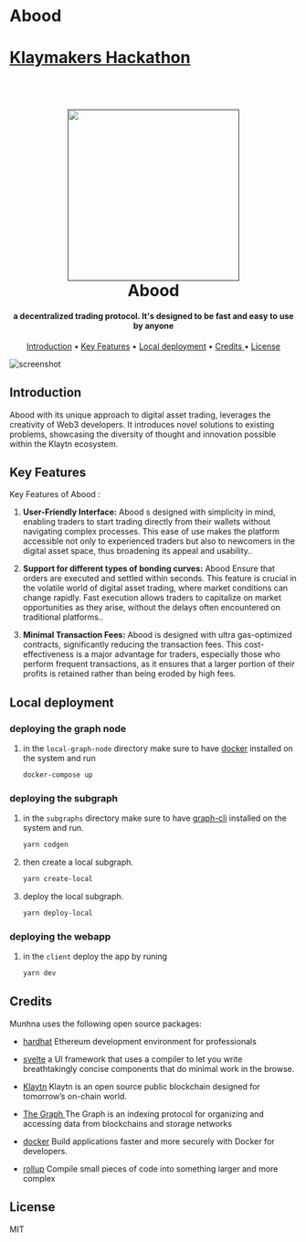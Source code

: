 # Abood
 
# [Klaymakers Hackathon](https://dorahacks.io/hackathon/klaymakers23/detail)

  
  
<h1 align="center">
  <br>
  <a href=""><img src="https://blogger.googleusercontent.com/img/b/R29vZ2xl/AVvXsEixVLVTNmbQDzslY0qcLZZwpRHm2Akvo34PskUsALMAI6ccoSBci9mCXuCm0-N5r0l9XINyzZALqqAOkeIJr0yMwY_5oZbuB4Zfb25r0xkhsWHs_0DHse3enP_7A56ZR4SCPKEKFmbLGBaGZNxnKXSIsipfjCoaZYzdUAw8OIQiXkx3sSOswLuwQeUzWVQ/s1792/city.png" width="300"></a>
  <br>
  Abood 
  <br>
</h1>

<h4 align="center">a decentralized trading protocol. It's designed to be fast and easy to use by anyone
</h4>

<p align="center">
  <a href="#introduction">Introduction</a> •
  <a href="#key-features">Key Features</a> •
  <a href="#local-deployment">Local deployment</a> •
  <a href="#credits ">Credits </a> •
  <a href="#license">License</a>
</p>

![screenshot](https://blogger.googleusercontent.com/img/b/R29vZ2xl/AVvXsEiMrb-P_suoeDwpMfGrdqV5UpbkyXTHx9ihyphenhyphenbmSb_11X3XjdjAaGFCTYj7ItoNwhiq7WaM0IgXSneAukFfznkr6lqq6gphyphenhyphenhuBp9sAZbBNExYAkirJwOhhizezGDjBaEUahHv-cZ5knicxd4dH9h-cuWbYqs4RuGyRkD_btOX1QQVq7TcH0ZH-WnTfdaJA/s1000/Untitled-1.png)


## Introduction 

 Abood with its unique approach to digital asset trading, leverages the creativity of Web3 developers. It introduces novel solutions to existing problems, showcasing the diversity of thought and innovation possible within the Klaytn ecosystem.

## Key Features

Key Features of Abood :

1. **User-Friendly Interface:** Abood  s designed with simplicity in mind, enabling traders to start trading directly from their wallets without navigating complex processes. This ease of use makes the platform accessible not only to experienced traders but also to newcomers in the digital asset space, thus broadening its appeal and usability..

2. **Support for different types of bonding curves:** Abood Ensure that orders are executed and settled within seconds. This feature is crucial in the volatile world of digital asset trading, where market conditions can change rapidly. Fast execution allows traders to capitalize on market opportunities as they arise, without the delays often encountered on traditional platforms..


3. **Minimal Transaction Fees:** Abood is designed with ultra gas-optimized contracts, significantly reducing the transaction fees. This cost-effectiveness is a major advantage for traders, especially those who perform frequent transactions, as it ensures that a larger portion of their profits is retained rather than being eroded by high fees.




## Local deployment

### deploying the graph node 

1. in the `local-graph-node` directory make sure to have [docker](https://www.docker.com/get-started/) installed on the system and run 

    ```bash
    docker-compose up 
    ```
### deploying the subgraph  

1. in the `subgraphs` directory make sure to have [graph-cli](https://www.npmjs.com/package/@graphprotocol/graph-cli)  installed on the system and run. 

    ```bash
    yarn codgen
    ```

2. then create a local subgraph.

    ```bash
    yarn create-local
    ```

3. deploy the local subgraph.

    ```bash
    yarn deploy-local
    ```

### deploying the webapp  

1. in the `client` deploy the app by runing 

    ```bash
    yarn dev
    ```

## Credits

Munhna uses the following open source packages:

- [hardhat](https://hardhat.org/) Ethereum development environment for professionals


- [svelte](https://svelte.dev/) a UI framework that uses a compiler to let you write breathtakingly concise components that do minimal work in the browse.

- [Klaytn](https://klaytn.foundation/)  Klaytn is an open source public blockchain designed for tomorrow’s on-chain world.

- [The Graph ](https://thegraph.com/) The Graph is an indexing protocol for organizing and accessing data from blockchains and storage networks


- [docker](https://www.docker.com/get-started/) Build applications faster and more securely with Docker for developers.


- [rollup](https://rollupjs.org/) Compile small pieces of code into something larger and more complex



## License

MIT
